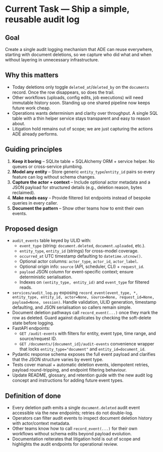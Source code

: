 # Current Task — Ship a simple, reusable audit log

## Goal
Create a single audit logging mechanism that ADE can reuse everywhere, starting
with document deletions, so we capture who did what and when without layering in
unnecessary infrastructure.

## Why this matters
- Today deletions only toggle `deleted_at`/`deleted_by` on the `documents`
  record. Once the row disappears, so does the trail.
- Other workflows (uploads, config edits, job executions) will need immutable
  history soon. Standing up one shared pipeline now keeps future work cheap.
- Operations wants determinism and clarity over throughput. A single SQL table
  with a thin helper service stays transparent and easy to reason about.
- Litigation hold remains out of scope; we are just capturing the actions ADE
  already performs.

## Guiding principles
1. **Keep it boring** – SQLite table + SQLAlchemy ORM + service helper. No
   queues or cross-service plumbing.
2. **Model any entity** – Store generic `entity_type`/`entity_id` pairs so every
   feature can log without schema changes.
3. **Capture the actor + context** – Include optional actor metadata and a JSON
   payload for structured details (e.g., deletion reason, bytes reclaimed).
4. **Make reads easy** – Provide filtered list endpoints instead of bespoke
   queries in every caller.
5. **Document the pattern** – Show other teams how to emit their own events.

## Proposed design
- `audit_events` table keyed by ULID with:
  - `event_type` (string: `document.deleted`, `document.uploaded`, etc.).
  - `entity_type`, `entity_id` (strings) for cross-model coverage.
  - `occurred_at` UTC timestamp defaulting to `datetime.utcnow()`.
  - Optional actor columns: `actor_type`, `actor_id`, `actor_label`.
  - Optional origin info: `source` (API, scheduler, CLI) + `request_id`.
  - `payload` JSON column for event-specific context; ensure deterministic
    serialisation.
  - Indexes on `(entity_type, entity_id)` and `event_type` for filtered reads.
- `services/audit_log.py` exposing `record_event(event_type, *, entity_type,
  entity_id, actor=None, source=None, request_id=None, payload=None, session)`.
  Handle validation, ULID generation, timestamp defaulting, and JSON
  serialisation so callers remain simple.
- Document deletion pathways call `record_event(...)` once they mark the row as
  deleted. Guard against duplicates by checking the soft-delete state before
  logging.
- FastAPI endpoints:
  - `GET /audit-events` with filters for entity, event type, time range, and
    source/request ID.
  - `GET /documents/{document_id}/audit-events` convenience wrapper that locks
    `entity_type="document"` and `entity_id=document_id`.
- Pydantic response schema exposes the full event payload and clarifies that the
  JSON structure varies by event type.
- Tests cover manual + automatic deletion events, idempotent retries, payload
  round-tripping, and endpoint filtering behaviour.
- Update README, glossary, and retention guide with the new audit log concept
  and instructions for adding future event types.

## Definition of done
- Every deletion path emits a single `document.deleted` audit event accessible
  via the new endpoints; retries do not double-log.
- Operators can filter audit events to inspect document deletion history with
  actor/context metadata.
- Other teams know how to call `record_event(...)` for their own workflows
  without schema edits beyond payload evolution.
- Documentation reiterates that litigation hold is out of scope and highlights
  the audit endpoints for operational review.
